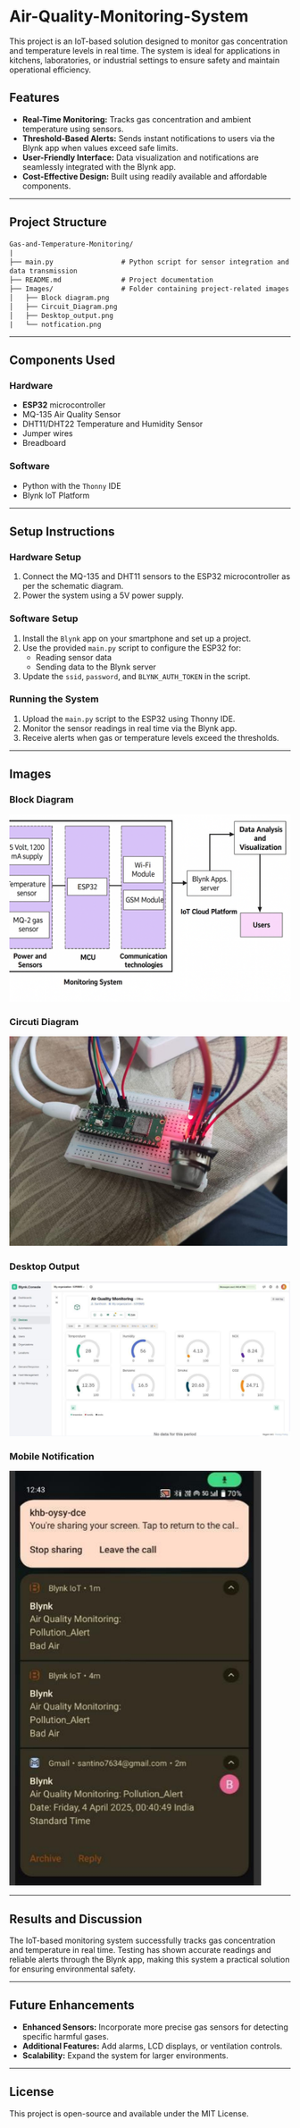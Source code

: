 # Air-Quality-Monitoring-System

This project is an IoT-based solution designed to monitor gas concentration and temperature levels in real time. The system is ideal for applications in kitchens, laboratories, or industrial settings to ensure safety and maintain operational efficiency.

## Features
- **Real-Time Monitoring:** Tracks gas concentration and ambient temperature using sensors.
- **Threshold-Based Alerts:** Sends instant notifications to users via the Blynk app when values exceed safe limits.
- **User-Friendly Interface:** Data visualization and notifications are seamlessly integrated with the Blynk app.
- **Cost-Effective Design:** Built using readily available and affordable components.

---

## Project Structure
```
Gas-and-Temperature-Monitoring/
|
├── main.py                 # Python script for sensor integration and data transmission
├── README.md               # Project documentation
├── Images/                 # Folder containing project-related images
│   ├── Block diagram.png
│   ├── Circuit_Diagram.png
│   ├── Desktop_output.png
|   └── notfication.png
```

---

## Components Used

### Hardware
- **ESP32** microcontroller
- MQ-135 Air Quality Sensor
- DHT11/DHT22 Temperature and Humidity Sensor
- Jumper wires
- Breadboard

### Software
- Python with the `Thonny` IDE
- Blynk IoT Platform

---

## Setup Instructions

### Hardware Setup
1. Connect the MQ-135 and DHT11 sensors to the ESP32 microcontroller as per the schematic diagram.
2. Power the system using a 5V power supply.

### Software Setup
1. Install the `Blynk` app on your smartphone and set up a project.
2. Use the provided `main.py` script to configure the ESP32 for:
   - Reading sensor data
   - Sending data to the Blynk server
3. Update the `ssid`, `password`, and `BLYNK_AUTH_TOKEN` in the script.

### Running the System
1. Upload the `main.py` script to the ESP32 using Thonny IDE.
2. Monitor the sensor readings in real time via the Blynk app.
3. Receive alerts when gas or temperature levels exceed the thresholds.

---

## Images
### Block Diagram
![Block Diagram](Images/Block_diagram.png)

### Circuti Diagram
![Circuit Design](Images/Circuit_Diagram.png)

### Desktop Output
![Desktop output](Images/Desktop_output.png)

### Mobile Notification
![Mobile notification](Images/notification.png)

---

## Results and Discussion
The IoT-based monitoring system successfully tracks gas concentration and temperature in real time. Testing has shown accurate readings and reliable alerts through the Blynk app, making this system a practical solution for ensuring environmental safety.

---

## Future Enhancements
- **Enhanced Sensors:** Incorporate more precise gas sensors for detecting specific harmful gases.
- **Additional Features:** Add alarms, LCD displays, or ventilation controls.
- **Scalability:** Expand the system for larger environments.

---

## License
This project is open-source and available under the MIT License.
